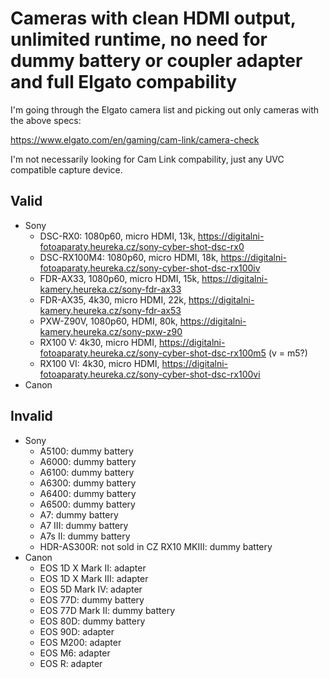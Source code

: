 # Cameras with clean HDMI output, unlimited runtime, no need for dummy battery or coupler adapter and full Elgato compability

I'm going through the Elgato camera list and picking out only cameras with the above specs:

https://www.elgato.com/en/gaming/cam-link/camera-check

I'm not necessarily looking for Cam Link compability, just any UVC compatible capture device.

## Valid

- Sony
  - DSC-RX0: 1080p60, micro HDMI, 13k, https://digitalni-fotoaparaty.heureka.cz/sony-cyber-shot-dsc-rx0
  - DSC-RX100M4: 1080p60, micro HDMI, 18k, https://digitalni-fotoaparaty.heureka.cz/sony-cyber-shot-dsc-rx100iv
  - FDR-AX33, 1080p60, micro HDMI, 15k, https://digitalni-kamery.heureka.cz/sony-fdr-ax33
  - FDR-AX35, 4k30, micro HDMI, 22k, https://digitalni-kamery.heureka.cz/sony-fdr-ax53
  - PXW-Z90V, 1080p60, HDMI, 80k, https://digitalni-kamery.heureka.cz/sony-pxw-z90
  - RX100 V: 4k30, micro HDMI, https://digitalni-fotoaparaty.heureka.cz/sony-cyber-shot-dsc-rx100m5 (v = m5?)
  - RX100 VI: 4k30, micro HDMI, https://digitalni-fotoaparaty.heureka.cz/sony-cyber-shot-dsc-rx100vi
- Canon

## Invalid

- Sony
  - A5100: dummy battery
  - A6000: dummy battery
  - A6100: dummy battery
  - A6300: dummy battery
  - A6400: dummy battery
  - A6500: dummy battery
  - A7: dummy battery
  - A7 III: dummy battery
  - A7s II: dummy battery
  - HDR-AS300R: not sold in CZ
  RX10 MKIII: dummy battery
- Canon
  - EOS 1D X Mark II: adapter
  - EOS 1D X Mark III: adapter
  - EOS 5D Mark IV: adapter
  - EOS 77D: dummy battery
  - EOS 77D Mark II: dummy battery
  - EOS 80D: dummy battery
  - EOS 90D: adapter
  - EOS M200: adapter
  - EOS M6: adapter
  - EOS R: adapter
